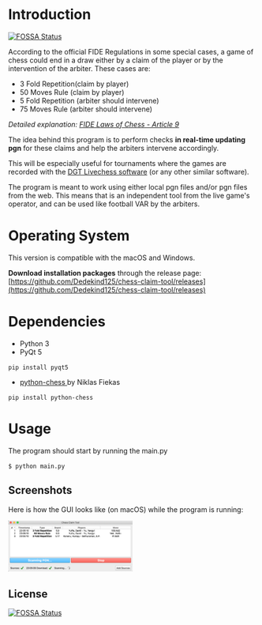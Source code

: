 # Introduction
[![FOSSA Status](https://app.fossa.io/api/projects/git%2Bgithub.com%2FDedekind125%2Fchess-claim-tool.svg?type=shield)](https://app.fossa.io/projects/git%2Bgithub.com%2FDedekind125%2Fchess-claim-tool?ref=badge_shield)


According to the official FIDE Regulations in some special cases, a game of chess could end in a draw either by a claim of the player or by the intervention of the arbiter.
These cases are:

* 3 Fold Repetition(claim by player)
* 50 Moves Rule (claim by player)
* 5 Fold Repetition (arbiter should intervene)
* 75 Moves Rule (arbiter should intervene)

*Detailed explanation: [FIDE Laws of Chess - Article 9](http://www.fide.com/fide/handbook.html?id=208&view=article)*

The idea behind this program is to perform checks <b> in real-time updating pgn</b> for these claims and help the arbiters intervene accordingly.

This will be especially useful for tournaments where the games are recorded with the [DGT Livechess software](http://www.digitalgametechnology.com/index.php/products/electronic-boards/serial-tournament/285-dgt-livechess-software13?mavikthumbnails_display_ratio=2) (or any other similar software).

The program is meant to work using either local pgn files and/or pgn files from the web. This means that is an independent tool from the live game's operator, and can be used like football VAR by the arbiters.

# Operating System

This version is compatible with the macOS and Windows.

**Download installation packages** through the release page: [https://github.com/Dedekind125/chess-claim-tool/releases](https://github.com/Dedekind125/chess-claim-tool/releases)


# Dependencies
* Python 3
* PyQt 5  
```
pip install pyqt5
```
* [python-chess ](https://github.com/niklasf/python-chess)by Niklas Fiekas  
```
pip install python-chess
```

# Usage
The program should start by running the main.py
```
$ python main.py
```  

## Screenshots
Here is how the GUI looks like (on macOS) while the program is running:

<img src="./screenshots/action.png" width="50%"/>







## License
[![FOSSA Status](https://app.fossa.io/api/projects/git%2Bgithub.com%2FDedekind125%2Fchess-claim-tool.svg?type=large)](https://app.fossa.io/projects/git%2Bgithub.com%2FDedekind125%2Fchess-claim-tool?ref=badge_large)